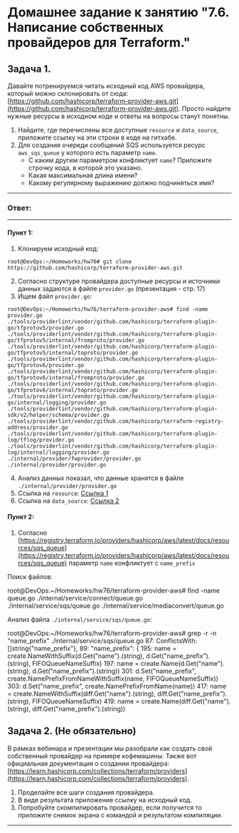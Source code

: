 # Домашнее задание к занятию "7.6. Написание собственных провайдеров для Terraform."

## Задача 1. 
Давайте потренируемся читать исходный код AWS провайдера, который можно склонировать от сюда: 
[https://github.com/hashicorp/terraform-provider-aws.git](https://github.com/hashicorp/terraform-provider-aws.git).
Просто найдите нужные ресурсы в исходном коде и ответы на вопросы станут понятны.  


1. Найдите, где перечислены все доступные `resource` и `data_source`, приложите ссылку на эти строки в коде на 
гитхабе.   
2. Для создания очереди сообщений SQS используется ресурс `aws_sqs_queue` у которого есть параметр `name`. 
    * С каким другим параметром конфликтует `name`? Приложите строчку кода, в которой это указано.
    * Какая максимальная длина имени? 
    * Какому регулярному выражению должно подчиняться имя? 

---
### Ответ:
---
#### Пункт 1:


1. Клонируем исходный код:

> 
    root@DevOps:~/Homeworks/hw76# git clone https://github.com/hashicorp/terraform-provider-aws.git
    
2. Согласно структуре провайдера доступные ресурсы и источники данных задаются в файле `provider.go` (презентация - стр. 17)
3. Ищем файл `provider.go`:

>
    root@DevOps:~/Homeworks/hw76/terraform-provider-aws# find -name provider.go
    ./tools/providerlint/vendor/github.com/hashicorp/terraform-plugin-go/tfprotov5/provider.go
    ./tools/providerlint/vendor/github.com/hashicorp/terraform-plugin-go/tfprotov5/internal/fromproto/provider.go
    ./tools/providerlint/vendor/github.com/hashicorp/terraform-plugin-go/tfprotov5/internal/toproto/provider.go
    ./tools/providerlint/vendor/github.com/hashicorp/terraform-plugin-go/tfprotov6/provider.go
    ./tools/providerlint/vendor/github.com/hashicorp/terraform-plugin-go/tfprotov6/internal/fromproto/provider.go
    ./tools/providerlint/vendor/github.com/hashicorp/terraform-plugin-go/tfprotov6/internal/toproto/provider.go
    ./tools/providerlint/vendor/github.com/hashicorp/terraform-plugin-go/internal/logging/provider.go
    ./tools/providerlint/vendor/github.com/hashicorp/terraform-plugin-sdk/v2/helper/schema/provider.go
    ./tools/providerlint/vendor/github.com/hashicorp/terraform-registry-address/provider.go
    ./tools/providerlint/vendor/github.com/hashicorp/terraform-plugin-log/tflog/provider.go
    ./tools/providerlint/vendor/github.com/hashicorp/terraform-plugin-log/internal/logging/provider.go
    ./internal/provider/fwprovider/provider.go
    ./internal/provider/provider.go

4. Анализ данных показал, что данные хранятся в файле `./internal/provider/provider.go`
5. Ссылка на `resource`: [Ссылка 1](https://github.com/hashicorp/terraform-provider-aws/blob/c67e927dfe8c8d5614bcb78eaddd696d06830528/internal/provider/provider.go#L913)
6. Ссылка на `data_source`: [Ссылка 2](https://github.com/hashicorp/terraform-provider-aws/blob/c67e927dfe8c8d5614bcb78eaddd696d06830528/internal/provider/provider.go#L415)

#### Пункт 2:

1. Согласно [https://registry.terraform.io/providers/hashicorp/aws/latest/docs/resources/sqs_queue](https://registry.terraform.io/providers/hashicorp/aws/latest/docs/resources/sqs_queue) параметр `name` конфликтует с `name_prefix`

Поиск файлов:

> 
   root@DevOps:~/Homeworks/hw76/terraform-provider-aws# find -name queue.go
   ./internal/service/connect/queue.go
   ./internal/service/sqs/queue.go
   ./internal/service/mediaconvert/queue.go

Анализ файла `./internal/service/sqs/queue.go`:

> 
   root@DevOps:~/Homeworks/hw76/terraform-provider-aws# grep -r -n "name_prefix" ./internal/service/sqs/queue.go
   87:			ConflictsWith: []string{"name_prefix"},
   89:		"name_prefix": {
   195:		name = create.NameWithSuffix(d.Get("name").(string), d.Get("name_prefix").(string), FIFOQueueNameSuffix)
   197:		name = create.Name(d.Get("name").(string), d.Get("name_prefix").(string))
   301:		d.Set("name_prefix", create.NamePrefixFromNameWithSuffix(name, FIFOQueueNameSuffix))
   303:		d.Set("name_prefix", create.NamePrefixFromName(name))
   417:			name = create.NameWithSuffix(diff.Get("name").(string), diff.Get("name_prefix").(string), FIFOQueueNameSuffix)
   419:			name = create.Name(diff.Get("name").(string), diff.Get("name_prefix").(string))


## Задача 2. (Не обязательно) 
В рамках вебинара и презентации мы разобрали как создать свой собственный провайдер на примере кофемашины. 
Также вот официальная документация о создании провайдера: 
[https://learn.hashicorp.com/collections/terraform/providers](https://learn.hashicorp.com/collections/terraform/providers).

1. Проделайте все шаги создания провайдера.
2. В виде результата приложение ссылку на исходный код.
3. Попробуйте скомпилировать провайдер, если получится то приложите снимок экрана с командой и результатом компиляции.   

---
